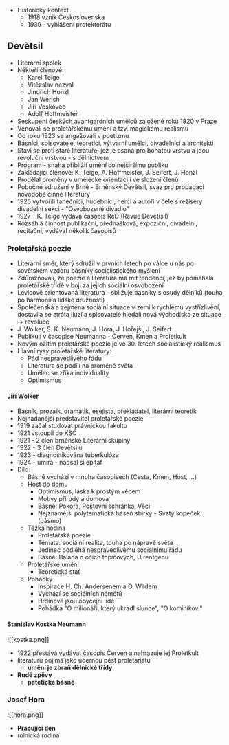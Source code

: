 - Historický kontext 
    - 1918 vznik Československa 
    - 1939 - vyhlášení protektorátu 
## Devětsil 
- Literární spolek 
- Někteří členové: 
    - Karel Teige 
    - Vítězslav nezval 
    - Jindřich Honzl 
    - Jan Werich 
    - Jiří Voskovec 
    - Adolf Hoffmeister 
- Seskupení českých avantgardních umělců založené roku 1920 v Praze 
- Věnovali se proletářskému umění a tzv. magickému realismu 
- Od roku 1923 se angažovali v poetizmu 
- Básníci, spisovatelé, teoretici, výtvarní umělci, divadelníci a architekti 
- Staví se proti staré literatuře, jež je psaná pro bohatou vrstvu a jdou revoluční vrstvou - s dělnictvem 
- Program - snaha přiblížit umění co nejširšímu publiku 
- Zakládající členové: K. Teige, A. Hoffmeister, J. Seifert, J. Honzl 
- Prodělal proměny v umělecké orientaci i ve složení členů 
- Pobočné sdružení v Brně - Brněnský Devětsil, svaz pro propagaci novodobé činné literatury 
- 1925 vytvořili tanečníci, hudebníci, herci a autoři v čele s režiséry divadelní sekci - "Osvobozené divadlo" 
- 1927 - K. Teige vydává časopis ReD (Revue Devětisil) 
- Rozsáhlá činnost publikační, přednášková, expoziční, divadelní, recitační, vydával několik časopisů 
### Proletářská poezie 
- Literární směr, který sdružil v prvních letech po válce u nás po sovětském vzdoru básníky socialistického myšlení 
- Zdůrazňovali, že poezie a literatura má mít tendenci, jež by pomáhala proletářské třídě v boji za jejich sociální osvobození 
- Levicově orientovaná literatura - sbližuje básníky s osudy dělníků (touha po harmonii a lidské družnosti) 
- Společenská a zejména sociální situace v zemi k rychlému vystřízlivění, dostavila se ztráta iluzí a spisovatelé hledali nová východiska ze situace -> revoluce 
- J. Wolker, S. K. Neumann, J. Hora, J. Hořejší, J. Seifert 
- Publikují v časopise Neumanna - Červen, Kmen a Proletkult 
- Novým ožitím proletářské poezie je ve 30. letech socialistický realismus 
- Hlavní rysy proletářské literatury: 
    - Pád nespravedlivého řádu 
    - Literatura se podílí na proměně světa
    - Umělec se zříká individuality 
    - Optimismus 
#### Jiří Wolker 
- Básník, prozaik, dramatik, esejista, překladatel, literární teoretik 
- Nejnadanější představitel proletářské poezie 
- 1919 začal studovat právnickou fakultu 
- 1921 vstoupil do KSČ 
- 1921 - 2 člen brněnské Literární skupiny 
- 1922 - 3 člen Devětsilu 
- 1923 - diagnostikována tuberkulóza 
- 1924 - umírá - napsal si epitaf 
- Dílo: 
    - Básně vychází v mnoha časopisech (Cesta, Kmen, Host, …) 
    - Host do domu 
        - Optimismus, láska k prostým věcem 
        - Motivy přírody a domova 
        - Básně: Pokora, Poštovní schránka, Věci 
        - Nejznámější polytematická báseň sbírky - Svatý kopeček (pásmo)  
    - Těžká hodina 
        - Proletářská poezie 
        - Témata: sociální realita, touha po nápravě světa 
        - Jedinec podléhá nespravedlivému sociálnímu řádu 
        - Básně: Balada o očích topičových, U rentgenu 
    - Proletářské umění 
        - Teoretická stať 
    - Pohádky
        - Inspirace H. Ch. Andersenem a O. Wildem 
        - Vychází se sociálních námětů 
        - Hrdinové jsou obyčejní lidé 
        - Pohádka "O milionáři, který ukradl slunce", "O kominíkovi"
#### Stanislav Kostka Neumann
![[kostka.png]]
- 1922 přestává vydávat časopis Červen a nahrazuje jej Proletkult
- literaturu pojímá jako údernou pěst proletariátu
	- **umění je zbraň dělnické třídy**
- **Rudé zpěvy**
	- **patetické básně**
### Josef Hora
![[hora.png]]
- **Pracující den**
- rolnická rodina
